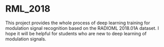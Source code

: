 # RML_2018
This project provides the whole process of deep learning training for modulation signal recognition based on the RADIOML 2018.01A dataset. I hope it will be helpful for students who are new to deep learning of modulation signals.
